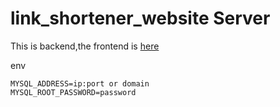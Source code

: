 # link_shortener_website Server
This is backend,the frontend is [here](https://github.com/r-earth-or/link_shortener_website)

env
```
MYSQL_ADDRESS=ip:port or domain
MYSQL_ROOT_PASSWORD=password
